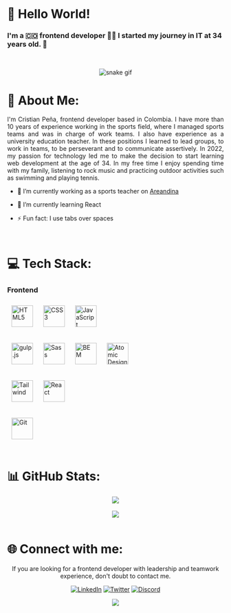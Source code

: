 # 👋 Hello World!

### I'm a 🇨🇴 frontend developer 👨‍💻 I started my journey in IT at 34 years old. 🚀
<br/> 

<div align="center">

![snake gif](https://github.com/cristianps1988/cristianps1988/blob/output/github-contribution-grid-snake.gif)

</div> 

# 💫 About Me:

<p align="justify"> I'm Cristian Peña, frontend developer based in Colombia. I have more than 10 years of experience working in the sports field, where I managed sports teams and was in charge of work teams. I also have experience as a university education teacher. In these positions I learned to lead groups, to work in teams, to be perseverant and to communicate assertively. 
In 2022, my passion for technology led me to make the decision to start learning web development at the age of 34. 
In my free time I enjoy spending time with my family, listening to rock music and practicing outdoor activities such as swimming and playing tennis. <p/>


- 🔭 I’m currently working as a sports teacher on [Areandina](https://areandina.edu.co)  

- 🌱 I’m currently learning React    

- ⚡ Fun fact: I use tabs over spaces  
  
<br/>  


# 💻 Tech Stack:
### Frontend  

<div align="left">
<a href="https://en.wikipedia.org/wiki/HTML5" target="_blank"><img style="margin: 10px" src="https://profilinator.rishav.dev/skills-assets/html5-original-wordmark.svg" alt="HTML5" height="50" /></a> 
<a href="https://www.w3schools.com/css/" target="_blank"><img style="margin: 10px" src="https://profilinator.rishav.dev/skills-assets/css3-original-wordmark.svg" alt="CSS3" height="50" /></a>   
<a href="https://www.javascript.com/" target="_blank"><img style="margin: 10px" src="https://profilinator.rishav.dev/skills-assets/javascript-original.svg" alt="JavaScript" height="50" /></a>
  <br/>
  <br/>
<a href="https://gulpjs.com/" target="_blank"><img style="margin: 10px" src="https://profilinator.rishav.dev/skills-assets/gulp-plain.svg" alt="gulp.js" height="50" /></a>  
<a href="https://sass-lang.com/" target="_blank"><img style="margin: 10px" src="https://profilinator.rishav.dev/skills-assets/sass-original.svg" alt="Sass" height="50" /></a>   
<a href="http://getbem.com/" target="_blank"><img style="margin: 10px" src="https://profilinator.rishav.dev/skills-assets/bem.svg" alt="BEM" height="50" /></a>
<a href="https://bradfrost.com/blog/post/atomic-web-design/" target="_blank"><img style="margin: 10px" src="https://scholarblogs.emory.edu/lits/files/2019/03/atomicdesign.png" alt="Atomic Design" height="50" /></a>
  <br/>
  <br/>
<a href="https://tailwindcss.com/" target="_blank"><img style="margin: 10px" src="https://upload.wikimedia.org/wikipedia/commons/thumb/d/d5/Tailwind_CSS_Logo.svg/1024px-Tailwind_CSS_Logo.svg.png" alt="Tailwind" height="50" /></a>
<a href="https://reactjs.org/" target="_blank"><img style="margin: 10px" src="https://profilinator.rishav.dev/skills-assets/react-original-wordmark.svg" alt="React" height="50" /></a>
  <br/>
  <br/>
  <a href="https://github.com/" target="_blank"><img style="margin: 10px" src="https://profilinator.rishav.dev/skills-assets/git-scm-icon.svg" alt="Git" height="50" /></a> 
</div>

<br/>  


# 📊 GitHub Stats:

<div align="center" href="https://github.com/anuraghazra/github-readme-stats">
  <img align="center" src="https://github-readme-stats-sigma-five.vercel.app/api?username=cristianps1988&count_private=true&show_icons=true&?theme=radical" />
</div>

<br/>  

<div align="center" href="https://github.com/anuraghazra/github-readme-stats">
  <img align="center" src="https://github-readme-stats-sigma-five.vercel.app/api/top-langs/?username=cristianps1988&layout=compact" />
</div>

<br/>

# 🌐 Connect with me:
<div align="center">
<p> If you are looking for a frontend developer with leadership and teamwork experience, don't doubt to contact me. <p/>
  
[![LinkedIn](https://img.shields.io/badge/LinkedIn-%230077B5.svg?logo=linkedin&logoColor=white)](https://linkedin.com/in/cristiancamilopena) 
[![Twitter](https://img.shields.io/badge/Twitter-%231DA1F2.svg?logo=Twitter&logoColor=white)](https://twitter.com/cristianps1988) 
[![Discord](https://img.shields.io/badge/Discord-%237289DA.svg?logo=discord&logoColor=white)](https://discord.gg/https://discord.gg/Jrr8Vrk8) 
<!--- [![Github](https://img.shields.io/badge/Github-%2324292e.svg?logo=github&logoColor=white)](https://github.com/cristianps1988) -->
<p align="center"><img src="https://komarev.com/ghpvc/?username=cristianps&&style=flat-square" align="center" /></p>
</div>  
